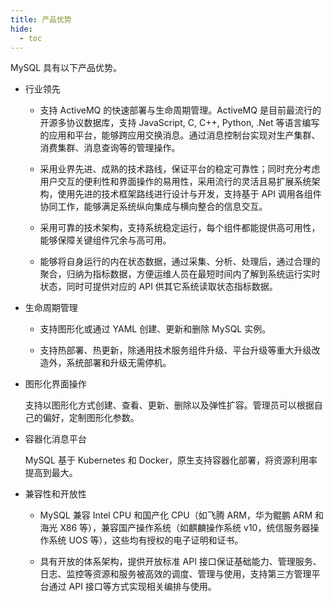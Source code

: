 ```yaml
---
title: 产品优势
hide:
  - toc
---
```


MySQL 具有以下产品优势。

- 行业领先
  
    - 支持 ActiveMQ 的快速部署与生命周期管理。ActiveMQ 是目前最流行的开源多协议数据库，支持 JavaScript, C, C++, Python, .Net 等语言编写的应用和平台，能够跨应用交换消息。通过消息控制台实现对生产集群、消费集群、消息查询等的管理操作。

    - 采用业界先进、成熟的技术路线，保证平台的稳定可靠性；同时充分考虑用户交互的便利性和界面操作的易用性，采用流行的灵活且易扩展系统架构，使用先进的技术框架路线进行设计与开发，支持基于 API 调用各组件协同工作，能够满足系统纵向集成与横向整合的信息交互。

    - 采用可靠的技术架构，支持系统稳定运行，每个组件都能提供高可用性，能够保障关键组件冗余与高可用。

    - 能够将自身运行的内在状态数据，通过采集、分析、处理后，通过合理的聚合，归纳为指标数据，方便运维人员在最短时间内了解到系统运行实时状态，同时可提供对应的 API 供其它系统读取状态指标数据。

- 生命周期管理

    - 支持图形化或通过 YAML 创建、更新和删除 MySQL 实例。

    - 支持热部署、热更新，除通用技术服务组件升级、平台升级等重大升级改造外，系统部署和升级无需停机。

- 图形化界面操作

    支持以图形化方式创建、查看、更新、删除以及弹性扩容。管理员可以根据自己的偏好，定制图形化参数。

- 容器化消息平台

    MySQL 基于 Kubernetes 和 Docker，原生支持容器化部署，将资源利用率提高到最大。

- 兼容性和开放性

    - MySQL 兼容 Intel CPU 和国产化 CPU（如飞腾 ARM，华为鲲鹏 ARM 和海光 X86 等），兼容国产操作系统（如麒麟操作系统 v10，统信服务器操作系统 UOS 等），这些均有授权的电子证明和证书。

    - 具有开放的体系架构，提供开放标准 API 接口保证基础能力、管理服务、日志、监控等资源和服务被高效的调度、管理与使用，支持第三方管理平台通过 API 接口等方式实现相关编排与使用。

